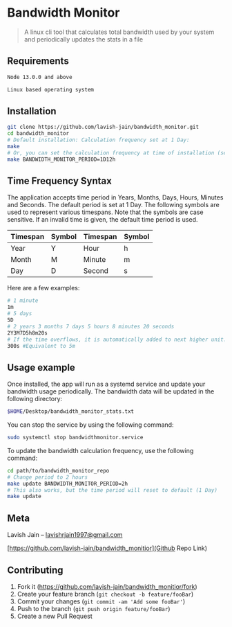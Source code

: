 # Bandwidth Monitor
> A linux cli tool that calculates total bandwidth used by your system and periodically updates the stats in a file

## Requirements
```sh
Node 13.0.0 and above
```
```sh
Linux based operating system
```

## Installation

```sh
git clone https://github.com/lavish-jain/bandwidth_monitor.git
cd bandwidth_monitor
# Default installation: Calculation frequency set at 1 Day:
make
# Or, you can set the calculation frequency at time of installation (see frequency syntax below). For eg, we set period as 1 day and 12 hours:
make BANDWIDTH_MONITOR_PERIOD=1D12h
```

## Time Frequency Syntax
The application accepts time period in Years, Months, Days, Hours, Minutes and Seconds. The default period is set at 1 Day. The following symbols are used to represent various timespans. Note that the symbols are case sensitive. If an invalid time is given, the default time period is used.

| Timespan | Symbol | Timespan | Symbol |
| -------- | ------ | -------- | ------ |
|   Year   |    Y   |   Hour   |    h   |
|   Month  |    M   |  Minute  |    m   |
|    Day   |    D   |  Second  |    s   |

Here are a few examples:
```sh
# 1 minute
1m
# 5 days
5D
# 2 years 3 months 7 days 5 hours 8 minutes 20 seconds
2Y3M7D5h8m20s
# If the time overflows, it is automatically added to next higher unit. For eg, 75m = 1h15m
300s #Equivalent to 5m
```
## Usage example

Once installed, the app will run as a systemd service and update your bandwidth usage periodically.
The bandwidth data will be updated in the following directory:
```sh
$HOME/Desktop/bandwidth_monitor_stats.txt
```
You can stop the service by using the following command:
```sh
sudo systemctl stop bandwidthmonitor.service
```
To update the bandwidth calculation frequency, use the following command:
```sh
cd path/to/bandwidth_monitor_repo
# Change period to 2 hours
make update BANDWIDTH_MONITOR_PERIOD=2h
# This also works, but the time period will reset to default (1 Day)
make update
```

## Meta

Lavish Jain – lavishrjain1997@gmail.com

[https://github.com/lavish-jain/bandwidth_monitior](Github Repo Link)

## Contributing

1. Fork it (<https://github.com/lavish-jain/bandwidth_monitior/fork>)
2. Create your feature branch (`git checkout -b feature/fooBar`)
3. Commit your changes (`git commit -am 'Add some fooBar'`)
4. Push to the branch (`git push origin feature/fooBar`)
5. Create a new Pull Request
